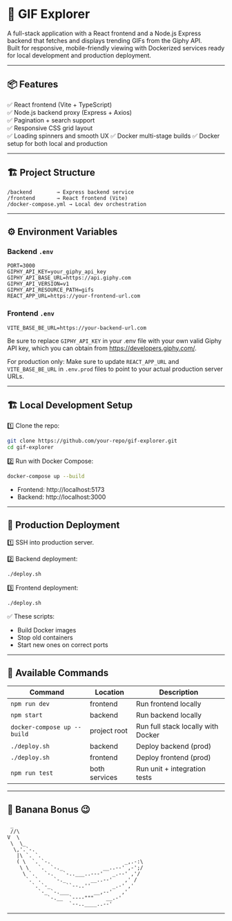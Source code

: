 # 🚀 GIF Explorer

A full-stack application with a React frontend and a Node.js Express backend that fetches and displays trending GIFs from the Giphy API.  
Built for responsive, mobile-friendly viewing with Dockerized services ready for local development and production deployment.

---

## 📦 Features

✅ React frontend (Vite + TypeScript)  
✅ Node.js backend proxy (Express + Axios)  
✅ Pagination + search support  
✅ Responsive CSS grid layout  
✅ Loading spinners and smooth UX
✅ Docker multi-stage builds
✅ Docker setup for both local and production  

---

## 🏗 Project Structure

```
/backend        → Express backend service
/frontend       → React frontend (Vite)
/docker-compose.yml → Local dev orchestration
```

---

## ⚙ Environment Variables


### Backend `.env`

```
PORT=3000
GIPHY_API_KEY=your_giphy_api_key
GIPHY_API_BASE_URL=https://api.giphy.com
GIPHY_API_VERSION=v1
GIPHY_API_RESOURCE_PATH=gifs
REACT_APP_URL=https://your-frontend-url.com
```

### Frontend `.env`

```
VITE_BASE_BE_URL=https://your-backend-url.com
```

Be sure to replace `GIPHY_API_KEY` in your .env file with your own valid Giphy API key, which you can obtain from https://developers.giphy.com/.

For production only: Make sure to update `REACT_APP_URL` and `VITE_BASE_BE_URL` in `.env.prod` files to point to your actual production server URLs.

---

## 🏗 Local Development Setup

1️⃣ Clone the repo:

```bash
git clone https://github.com/your-repo/gif-explorer.git
cd gif-explorer
```

2️⃣ Run with Docker Compose:

```bash
docker-compose up --build
```

- Frontend: http://localhost:5173
- Backend: http://localhost:3000

---

## 🚀 Production Deployment

1️⃣ SSH into production server.

2️⃣ Backend deployment:

```bash
./deploy.sh
```

3️⃣ Frontend deployment:

```bash
./deploy.sh
```

✅ These scripts:

- Build Docker images
- Stop old containers
- Start new ones on correct ports

---

## 🔨 Available Commands

| Command                     | Location      | Description                        |
| --------------------------- | ------------- | ---------------------------------- |
| `npm run dev`               | frontend      | Run frontend locally               |
| `npm start`                 | backend       | Run backend locally                |
| `docker-compose up --build` | project root  | Run full stack locally with Docker |
| `./deploy.sh`               | backend       | Deploy backend (prod)              |
| `./deploy.sh`               | frontend      | Deploy frontend (prod)             |
| `npm run test`              | both services | Run unit + integration tests       |

---

## 🍌 Banana Bonus 😉

```
 _
 //\
V  \
 \  \_
  \,'.`-.
   |\ `. `.
   ( \  `. `-.                        _,.-:\
    \ \   `.  `-._             __..--' ,-';/
     \ `.   `-.   `-..___..---'   _.--' ,'/
      `. `.    `-._        __..--'    ,' /
        `. `-_     ``--..''       _.-' ,'
          `-_ `-.___        __,--'   ,'
             `-.__  `----"""    __.-'
                    `--..____..--'
```

---
